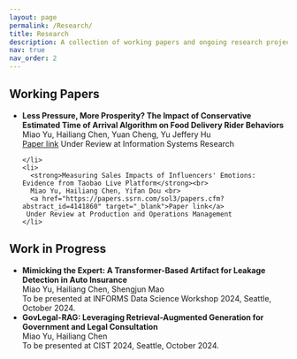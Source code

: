```yaml
---
layout: page
permalink: /Research/
title: Research
description: A collection of working papers and ongoing research projects.
nav: true
nav_order: 2
---
```

<!-- _pages/research.md -->

<!-- Working Papers Section -->

<div class="working-papers">
  <h2>Working Papers</h2>
  <ul>
    <li>
      <strong>Less Pressure, More Prosperity? The Impact of Conservative Estimated Time of Arrival Algorithm on Food Delivery Rider Behaviors</strong><br>
      Miao Yu, Hailiang Chen, Yuan Cheng, Yu Jeffery Hu <br>
      <a href="https://papers.ssrn.com/sol3/papers.cfm?abstract_id=4631152" target="_blank">Paper link</a>
      Under Review at Information Systems Research

    </li>
    <li>
      <strong>Measuring Sales Impacts of Influencers' Emotions: Evidence from Taobao Live Platform</strong><br>
      Miao Yu, Hailiang Chen, Yifan Dou <br>
      <a href="https://papers.ssrn.com/sol3/papers.cfm?abstract_id=4141860" target="_blank">Paper link</a>
     Under Review at Production and Operations Management
    </li>
  </ul>
</div>

<!-- Work in Progress Section -->

<div class="work-in-progress">
  <h2>Work in Progress</h2>
  <ul>
    <li>
      <strong>Mimicking the Expert: A Transformer-Based Artifact for Leakage Detection in Auto Insurance</strong><br>
      Miao Yu, Hailiang Chen, Shengjun Mao <br>
      To be presented at INFORMS Data Science Workshop 2024, Seattle, October 2024.
    </li>
    <li>
      <strong>GovLegal-RAG: Leveraging Retrieval-Augmented Generation for Government and Legal Consultation</strong><br>
      Miao Yu, Hailiang Chen <br>
      To be presented at CIST 2024, Seattle, October 2024.
    </li>
  </ul>
</div>
